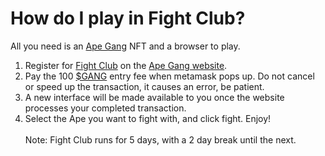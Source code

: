 # How do I play in Fight Club?

All you need is an [Ape Gang](../nft-collections/ape-gang.md) NFT and a browser to play.

1. Register for [Fight Club](../play-to-earn/fight-club.md) on the [Ape Gang website](https://apegang.art/).&#x20;
2. Pay the 100 [$GANG](../the-ecosystem/usdgang-token.md) entry fee when metamask pops up. Do not cancel or speed up the transaction, it causes an error, be patient.
3. A new interface will be made available to you once the website processes your completed transaction.&#x20;
4. Select the Ape you want to fight with, and click fight. Enjoy!\
   \
   Note: Fight Club runs for 5 days, with a 2 day break until the next.
